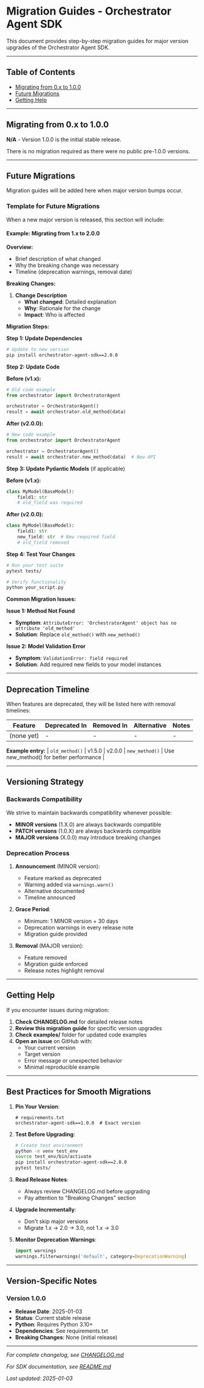 # Migration Guides - Orchestrator Agent SDK

This document provides step-by-step migration guides for major version upgrades of the Orchestrator Agent SDK.

---

## Table of Contents

- [Migrating from 0.x to 1.0.0](#migrating-from-0x-to-100)
- [Future Migrations](#future-migrations)
- [Getting Help](#getting-help)

---

## Migrating from 0.x to 1.0.0

**N/A** - Version 1.0.0 is the initial stable release.

There is no migration required as there were no public pre-1.0.0 versions.

---

## Future Migrations

Migration guides will be added here when major version bumps occur.

### Template for Future Migrations

When a new major version is released, this section will include:

#### Example: Migrating from 1.x to 2.0.0

**Overview:**
- Brief description of what changed
- Why the breaking change was necessary
- Timeline (deprecation warnings, removal date)

**Breaking Changes:**

1. **Change Description**
   - **What changed**: Detailed explanation
   - **Why**: Rationale for the change
   - **Impact**: Who is affected

**Migration Steps:**

**Step 1: Update Dependencies**
```bash
# Update to new version
pip install orchestrator-agent-sdk==2.0.0
```

**Step 2: Update Code**

**Before (v1.x):**
```python
# Old code example
from orchestrator import OrchestratorAgent

orchestrator = OrchestratorAgent()
result = await orchestrator.old_method(data)
```

**After (v2.0.0):**
```python
# New code example
from orchestrator import OrchestratorAgent

orchestrator = OrchestratorAgent()
result = await orchestrator.new_method(data)  # New API
```

**Step 3: Update Pydantic Models** (if applicable)

**Before (v1.x):**
```python
class MyModel(BaseModel):
    field1: str
    # old_field was required
```

**After (v2.0.0):**
```python
class MyModel(BaseModel):
    field1: str
    new_field: str  # New required field
    # old_field removed
```

**Step 4: Test Your Changes**
```bash
# Run your test suite
pytest tests/

# Verify functionality
python your_script.py
```

**Common Migration Issues:**

**Issue 1: Method Not Found**
- **Symptom**: `AttributeError: 'OrchestratorAgent' object has no attribute 'old_method'`
- **Solution**: Replace `old_method()` with `new_method()`

**Issue 2: Model Validation Error**
- **Symptom**: `ValidationError: field required`
- **Solution**: Add required new fields to your model instances

---

## Deprecation Timeline

When features are deprecated, they will be listed here with removal timelines:

| Feature | Deprecated In | Removed In | Alternative | Notes |
|---------|---------------|------------|-------------|-------|
| (none yet) | - | - | - | - |

**Example entry:**
| `old_method()` | v1.5.0 | v2.0.0 | `new_method()` | Use new_method() for better performance |

---

## Versioning Strategy

### Backwards Compatibility

We strive to maintain backwards compatibility whenever possible:

- **MINOR versions** (1.X.0) are always backwards compatible
- **PATCH versions** (1.0.X) are always backwards compatible
- **MAJOR versions** (X.0.0) may introduce breaking changes

### Deprecation Process

1. **Announcement** (MINOR version):
   - Feature marked as deprecated
   - Warning added via `warnings.warn()`
   - Alternative documented
   - Timeline announced

2. **Grace Period**:
   - Minimum: 1 MINOR version + 30 days
   - Deprecation warnings in every release note
   - Migration guide provided

3. **Removal** (MAJOR version):
   - Feature removed
   - Migration guide enforced
   - Release notes highlight removal

---

## Getting Help

If you encounter issues during migration:

1. **Check CHANGELOG.md** for detailed release notes
2. **Review this migration guide** for specific version upgrades
3. **Check examples/** folder for updated code examples
4. **Open an issue** on GitHub with:
   - Your current version
   - Target version
   - Error message or unexpected behavior
   - Minimal reproducible example

---

## Best Practices for Smooth Migrations

1. **Pin Your Version**:
   ```
   # requirements.txt
   orchestrator-agent-sdk==1.0.0  # Exact version
   ```

2. **Test Before Upgrading**:
   ```bash
   # Create test environment
   python -m venv test_env
   source test_env/bin/activate
   pip install orchestrator-agent-sdk==2.0.0
   pytest tests/
   ```

3. **Read Release Notes**:
   - Always review CHANGELOG.md before upgrading
   - Pay attention to "Breaking Changes" section

4. **Upgrade Incrementally**:
   - Don't skip major versions
   - Migrate 1.x → 2.0 → 3.0, not 1.x → 3.0

5. **Monitor Deprecation Warnings**:
   ```python
   import warnings
   warnings.filterwarnings('default', category=DeprecationWarning)
   ```

---

## Version-Specific Notes

### Version 1.0.0
- **Release Date**: 2025-01-03
- **Status**: Current stable release
- **Python**: Requires Python 3.10+
- **Dependencies**: See requirements.txt
- **Breaking Changes**: None (initial release)

---

*For complete changelog, see [CHANGELOG.md](./CHANGELOG.md)*

*For SDK documentation, see [README.md](./README.md)*

*Last updated: 2025-01-03*
